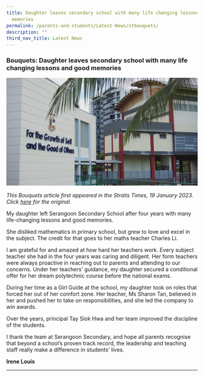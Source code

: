 ```yaml
---
title: Daughter leaves secondary school with many life changing lessons and good
  memories
permalink: /parents-and-students/Latest-News/stbouquets/
description: ""
third_nav_title: Latest News
---
```

### Bouquets: Daughter leaves secondary school with many life changing lessons and good memories

![](/images/student%20leadership.jpg)

*This Bouquets article first appeared in the Straits Times, 19 January 2023. Click [here](https://www.straitstimes.com/opinion/forum/bouquets-daughter-leaves-secondary-school-with-many-life-changing-lessons-and-good-memories) for the original.*

My daughter left Serangoon Secondary School after four years with many life-changing lessons and good memories.

She disliked mathematics in primary school, but grew to love and excel in the subject. The credit for that goes to her maths teacher Charles Li.

I am grateful for and amazed at how hard her teachers work. Every subject teacher she had in the four years was caring and diligent. Her form teachers were always proactive in reaching out to parents and attending to our concerns. Under her teachers’ guidance, my daughter secured a conditional offer for her dream polytechnic course before the national exams.

During her time as a Girl Guide at the school, my daughter took on roles that forced her out of her comfort zone. Her teacher, Ms Sharon Tan, believed in her and pushed her to take on responsibilities, and she led the company to win awards.

Over the years, principal Tay Siok Hwa and her team improved the discipline of the students.

I thank the team at Serangoon Secondary, and hope all parents recognise that beyond a school’s proven track record, the leadership and teaching staff really make a difference in students’ lives.

**Irene Louis**

<hr>